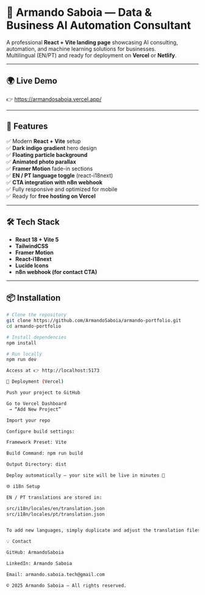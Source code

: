 # 🚀 Armando Saboia — Data & Business AI Automation Consultant

A professional **React + Vite landing page** showcasing AI consulting, automation, and machine learning solutions for businesses.  
Multilingual (EN/PT) and ready for deployment on **Vercel** or **Netlify**.

---

## 🌍 Live Demo
👉 https://armandosaboia.vercel.app/

---

## 🧠 Features

✅ Modern **React + Vite** setup  
✅ **Dark indigo gradient** hero design  
✅ **Floating particle background**  
✅ **Animated photo parallax**  
✅ **Framer Motion** fade-in sections  
✅ **EN / PT language toggle** (react-i18next)  
✅ **CTA integration with n8n webhook**  
✅ Fully responsive and optimized for mobile  
✅ Ready for **free hosting on Vercel**

---

## 🛠️ Tech Stack

- **React 18 + Vite 5**
- **TailwindCSS**
- **Framer Motion**
- **React-i18next**
- **Lucide Icons**
- **n8n webhook (for contact CTA)**

---

## 📦 Installation

```bash
# Clone the repository
git clone https://github.com/ArmandoSaboia/armando-portfolio.git
cd armando-portfolio

# Install dependencies
npm install

# Run locally
npm run dev

Access at 👉 http://localhost:5173

🚀 Deployment (Vercel)

Push your project to GitHub

Go to Vercel Dashboard
 → “Add New Project”

Import your repo

Configure build settings:

Framework Preset: Vite

Build Command: npm run build

Output Directory: dist

Deploy automatically — your site will be live in minutes 🎉

🌐 i18n Setup

EN / PT translations are stored in:

src/i18n/locales/en/translation.json  
src/i18n/locales/pt/translation.json


To add new languages, simply duplicate and adjust the translation files.

💡 Contact

GitHub: ArmandoSaboia

LinkedIn: Armando Saboia

Email: armando.saboia.tech@gmail.com

© 2025 Armando Saboia — All rights reserved.

